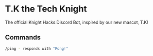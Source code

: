 # T.K the Tech Knight
The official Knight Hacks Discord Bot, inspired by our new mascot, T.K!

## Commands
```bash
/ping - responds with "Pong!"
```
